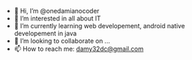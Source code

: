 - 👋 Hi, I’m @onedamianocoder
- 👀 I’m interested in all about IT
- 🌱 I’m currently learning web developement, android native developement in java
- 💞️ I’m looking to collaborate on ...
- 📫 How to reach me: damy32dc@gmail.com

<!---
onedamianocoder/onedamianocoder is a ✨ special ✨ repository because its `README.md` (this file) appears on your GitHub profile.
You can click the Preview link to take a look at your changes.
--->
